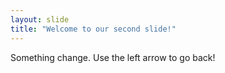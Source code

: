 ```yaml
---
layout: slide
title: "Welcome to our second slide!"
---
```

Something change.
Use the left arrow to go back!
